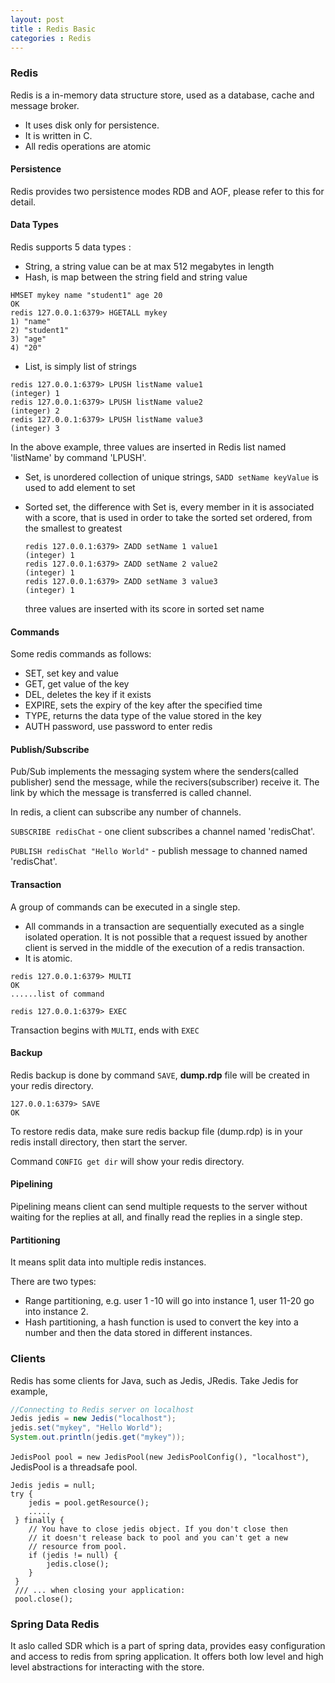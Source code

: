 ```yaml
---
layout: post
title : Redis Basic
categories : Redis
---
```


### Redis

  Redis is a in-memory data structure store, used as a database, cache and message broker.
  
  - It uses disk only for persistence.
  - It is written in C.
  - All redis operations are atomic
  
#### Persistence

  Redis provides two persistence modes RDB and AOF, please refer to this for detail.
  
#### Data Types

  Redis supports 5 data types :
  
  - String, a string value can be at max 512 megabytes in length
  - Hash, is map between the string field and string value
  
  ```Shell
  HMSET mykey name "student1" age 20 
  OK 
  redis 127.0.0.1:6379> HGETALL mykey  
  1) "name" 
  2) "student1" 
  3) "age" 
  4) "20" 
  ```
  
  - List,  is simply list of strings
  
  ```Shell
  redis 127.0.0.1:6379> LPUSH listName value1 
  (integer) 1 
  redis 127.0.0.1:6379> LPUSH listName value2 
  (integer) 2 
  redis 127.0.0.1:6379> LPUSH listName value3 
  (integer) 3 
  ```
  
  In the above example, three values are inserted in Redis list named 'listName' by command 'LPUSH'.
  
  - Set, is unordered collection of unique strings, `SADD setName keyValue` is used to add element to set 
  - Sorted set, the difference with Set is, every member in it is associated with a score, that is used in order to take
    the sorted set ordered, from the smallest to greatest
    
    ```Shell
    redis 127.0.0.1:6379> ZADD setName 1 value1 
    (integer) 1 
    redis 127.0.0.1:6379> ZADD setName 2 value2 
    (integer) 1 
    redis 127.0.0.1:6379> ZADD setName 3 value3 
    (integer) 1 
    ```
    
    three values are inserted with its score in sorted set name 
  
#### Commands

  Some redis commands as follows:

  - SET, set key and value
  - GET, get value of the key
  - DEL, deletes the key if it exists
  - EXPIRE, sets the expiry of the key after the specified time
  - TYPE, returns the data type of the value stored in the key
  - AUTH password, use password to enter redis
  
#### Publish/Subscribe

  Pub/Sub implements the messaging system where the senders(called publisher) send the message, while the 
  recivers(subscriber) receive it. The link by which the message is transferred is called channel.
  
  In redis, a client can subscribe any number of channels.
  
  `SUBSCRIBE redisChat` - one client subscribes a channel named 'redisChat'.
  
  `PUBLISH redisChat "Hello World"` - publish message to channed named 'redisChat'.
  
#### Transaction

  A group of commands can be executed in  a single step.
  
  - All commands in a transaction are sequentially executed as a single isolated operation. It is not possible that
    a request issued by another client is served in the middle of the execution of a redis transaction.
  - It is atomic.
  
  ```Shell
  redis 127.0.0.1:6379> MULTI 
  OK 
  ......list of command
  
  redis 127.0.0.1:6379> EXEC  
  ```
  
  Transaction begins with `MULTI`, ends with `EXEC`
  
#### Backup

  Redis backup is done by command `SAVE`, **dump.rdp** file will be created in your redis directory.
  
  ```
  127.0.0.1:6379> SAVE  
  OK 
  ```
  
  To restore redis data, make sure redis backup file (dump.rdp) is in your redis install directory, then start the server.
  
  Command `CONFIG get dir` will show your redis directory.
  
#### Pipelining

  Pipelining means client can send multiple requests to the server without waiting for the replies at all, and finally
  read the replies in a single step.
  
#### Partitioning

  It means split data into multiple redis instances.
  
  There are two types:
  
  - Range partitioning, e.g. user 1 -10 will go into instance 1, user 11-20 go into instance 2.
  - Hash partitioning, a hash function is used to convert the key into a number and then the data stored in different 
    instances.

### Clients

  Redis has some clients for Java, such as Jedis, JRedis. Take Jedis for example,
  
  ```Java
  //Connecting to Redis server on localhost 
  Jedis jedis = new Jedis("localhost");  
  jedis.set("mykey", "Hello World"); 
  System.out.println(jedis.get("mykey")); 
  ```
  
  `JedisPool pool = new JedisPool(new JedisPoolConfig(), "localhost")`, JedisPool is a threadsafe pool.
  
  ```
  Jedis jedis = null;
  try {
      jedis = pool.getResource();
      .....
   } finally {
      // You have to close jedis object. If you don't close then
      // it doesn't release back to pool and you can't get a new
      // resource from pool.
      if (jedis != null) {
          jedis.close();
      }
   }
   /// ... when closing your application:
   pool.close();
  ```

### Spring Data Redis

  It aslo called SDR which is a part of spring data, provides easy configuration and access to redis from spring 
  application. It offers both low level and high level abstractions for interacting with the store.
